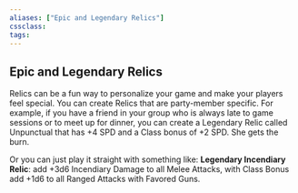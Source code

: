 ```yaml
---
aliases: ["Epic and Legendary Relics"]
cssclass: 
tags: 
---
```

## Epic and Legendary Relics

Relics can be a fun way to personalize your game and make your players feel special. You can create Relics that are party-member specific. For example, if you have a friend in your group who is always late to game sessions or to meet up for dinner, you can create a Legendary Relic called Unpunctual that has +4 SPD and a Class bonus of +2 SPD. She gets the burn.

Or you can just play it straight with something like: 
**Legendary Incendiary Relic**: add +3d6 Incendiary Damage to all Melee Attacks, with Class Bonus add +1d6 to all Ranged Attacks with Favored Guns.
